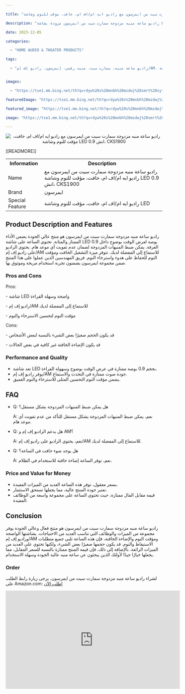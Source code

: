 ---
title: "راديو ساعة منبه مزدوجة سمارت سيت من ايمرسون مع راديو ايه ام/اف ام، خافت، مؤقت للنوم وشاشة LED 0.9 انش، CKS1900"
description: "راديو ساعة منبه مزدوجة سمارت سيت من ايمرسون مزودة بشاشة LED 0.9 بوصة، تحتوي على راديو إف إم / AM وتصفية الأصوات لجودة الصوت الممتازة في التحدث والاستماع. يحتوي على مؤقت نوم وضوء خافت للإضاءة في الظلام. مع زر سهل الاستخدام لتعيين المنبه ومؤشر LED للوقت بالإضافة إلى خيار توقيت مؤقت للنوم. منتج عالي الجودة من ايمرسون يضمن الأداء الممتاز والمتانة."
date: 2023-12-05
categories:
  - "HOME AUDIO & THEATER PRODUCTS"
tags:
  - "راديو ساعة منبه، سمارت سيت، منبه رقمي، إيمرسون، راديو إف إم/AM، مؤقت نوم، شاشة LED"

images:
  - "https://tse1.mm.bing.net/th?q=rdyw%20s%20mnbh%20mzdwj%20smrt%20syt%20mn%20ymrswn%20m%20rdyw%20yh%20m%20f%20m%20khft%20mwqt%20llnwm%20wshsh%20led%200%209%20nsh%20cks1900%20kode%20asin%20b07fthl5pf%20tag%20indrajaya%2020"
featuredImage: "https://tse1.mm.bing.net/th?q=rdyw%20s%20mnbh%20mzdwj%20smrt%20syt%20mn%20ymrswn%20m%20rdyw%20yh%20m%20f%20m%20khft%20mwqt%20llnwm%20wshsh%20led%200%209%20nsh%20cks1900%20kode%20asin%20b07fthl5pf%20tag%20indrajaya%2020"
featured_image: "https://tse1.mm.bing.net/th?q=rdyw%20s%20mnbh%20mzdwj%20smrt%20syt%20mn%20ymrswn%20m%20rdyw%20yh%20m%20f%20m%20khft%20mwqt%20llnwm%20wshsh%20led%200%209%20nsh%20cks1900%20kode%20asin%20b07fthl5pf%20tag%20indrajaya%2020"
image: "https://tse1.mm.bing.net/th?q=rdyw%20s%20mnbh%20mzdwj%20smrt%20syt%20mn%20ymrswn%20m%20rdyw%20yh%20m%20f%20m%20khft%20mwqt%20llnwm%20wshsh%20led%200%209%20nsh%20cks1900%20kode%20asin%20b07fthl5pf%20tag%20indrajaya%2020"
---

<center><p><img alt="راديو ساعة منبه مزدوجة سمارت سيت من ايمرسون مع راديو ايه ام/اف ام، خافت، مؤقت للنوم وشاشة LED 0.9 انش، CKS1900" src="https://tse1.mm.bing.net/th?q=image مزدوجة سمارت سيت من ايمرسون مع راديو ايه ام/اف ام، خافت، مؤقت للنوم وشاشة LED 0.9 انش، CKS1900"/></p></center>

<table>

<tr>

<th>Information</th>

<th>Description</th>

</tr>

<tr>

<td>Name</td>

<td>راديو ساعة منبه مزدوجة سمارت سيت من ايمرسون مع راديو ايه ام/اف ام، خافت، مؤقت للنوم وشاشة LED 0.9 انش، CKS1900</td>

</tr>

<tr>

<td>Brand</td>

<td>ايمرسون</td>

</tr>

<tr>

<td>Special Feature</td>

<td>راديو ايه ام/اف ام، خافت، مؤقت للنوم وشاشة LED</td>

 [[READMORE]] 



</tr>

</table>

<h2>Product Description and Features</h2>

<p>راديو ساعة منبه مزدوجة سمارت سيت من ايمرسون هو منتج عالي الجودة يضمن الأداء الممتاز والمتانة. تحتوي الساعة على شاشة LED 0.9 بوصة لعرض الوقت بوضوح داخل الغرفة. يمكن ضبط المنبهات المزدوجة لضمان عدم تفويت أي موعد هام. يحتوي الراديو على راديو إف إم/AM للاستماع إلى المفضلة لديك. تتوفر ميزة التشغيل الخافت ومؤقت النوم للحفاظ على هدوء واسترخاء النوم. فريق المهندسين الذين عملوا على هذا المنتج ضمن مجموعة ايمرسون يضمنون تجربة استخدام مريحة وموثوق بها.</p>

<h3>Pros and Cons</h3>

<p>Pros:</p>

<p>- شاشة LED واضحة وسهلة القراءة</p>

<p>- راديو إف إم/AM للاستماع إلى المفضلة لديك</p>

<p>- مؤقت النوم لتحسين الاسترخاء والنوم</p>

<p>Cons:</p>

<p>- قد يكون الحجم صغيرًا بعض الشيء بالنسبة لبعض الأشخاص</p>

<p>- قد يكون الإضاءة الخافتة غير كافية في بعض الحالات</p>

<h3>Performance and Quality</h3>

<ul>

<li>تعد شاشة LED بحجم 0.9 بوصة ممتازة في عرض الوقت بوضوح وسهولة القراءة.</li>

<li>يوفر راديو إف إم/AM جودة صوت ممتازة في التحدث والاستماع.</li>

<li>يضمن مؤقت النوم التحسين المثلى للاسترخاء والنوم العميق.</li>

</ul>

<h2>FAQ</h2>

<ul>

<li>Q: هل يمكن ضبط المنبهات المزدوجة بشكل مستقل؟</li>

<p>A: نعم، يمكن ضبط المنبهات المزدوجة بشكل مستقل للتأكد من عدم تفويت أي موعد هام.</p>

<li>Q: هل يدعم الراديو إف إم و AM؟</li>

<p>A: نعم، يحتوي الراديو على راديو إف إم/AM للاستماع إلى المفضلة لديك.</p>

<li>Q: هل يوجد ضوء خافت في الساعة؟</li>

<p>A: نعم، توفر الساعة إضاءة خافتة للاستخدام في الظلام.</p>

</ul>

<h3>Price and Value for Money</h3>

<ul>

<li>بسعر معقول، توفر هذه الساعة العديد من الميزات المفيدة.</li>

<li>تعتبر جودة المنتج عالية، مما يجعلها تستحق الاستثمار.</li>

<li>قيمة مقابل المال ممتازة، حيث تحتوي الساعة على مجموعة واسعة من الوظائف المفيدة.</li>

</ul>

<h2>Conclusion</h2>

<p>راديو ساعة منبه مزدوجة سمارت سيت من ايمرسون هو منتج فعال وعالي الجودة يوفر مجموعة من الميزات والوظائف التي تناسب العديد من الاحتياجات. بشاشتها الواضحة وراديو إف إم/AM ومؤقت النوم والإضاءة الخافتة، فإن هذه الساعة تلبي جميع متطلبات الاستيقاظ والنوم. قد يكون حجمها صغيرًا بعض الشيء، ولكنها تحتوي على العديد من الميزات الرائعة. بالإضافة إلى ذلك، فإن قيمة المنتج ممتازة بالنسبة للسعر المقابل، مما يجعلها خيارًا جيدًا لأولئك الذين يبحثون عن ساعة منبه عالية الجودة وسهلة الاستخدام.</p>

<h3>Order</h3>

<p>لشراء راديو ساعة منبه مزدوجة سمارت سيت من ايمرسون، يرجى زيارة رابط الطلب على Amazon.com: <a href="https://www.amazon.com/dp/B07FTHL5PF/?tag=indrajaya-20">اطلب الآن</a></p>

<iframe width="560" height="315" src="https://www.youtube.com/embed/oVHw-vV_-yo" title="راديو ساعة منبه مزدوجة سمارت سيت من ايمرسون مع راديو ايه ام/اف ام، خافت، مؤقت للنوم وشاشة Led 0.9 انش، Cks1900 (Kode Asin=B07Fthl5Pf, Tag=Indrajaya-20)" frameborder="0" allow="accelerometer; autoplay; clipboard-write; encrypted-media; gyroscope; picture-in-picture; web-share" allowfullscreen></iframe>